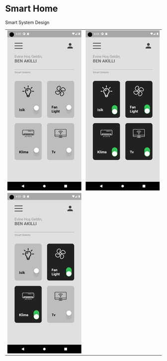 # Smart Home

Smart System Design


<table>
<tr><td><img src="https://github.com/Gizemkaragozlu/Smart_Home/blob/main/Screenshot_1671474215.png"/></td>
<td><img src="https://github.com/Gizemkaragozlu/Smart_Home/blob/main/Screenshot_1671474231.png"/></td></tr>
<tr><td><img src="https://github.com/Gizemkaragozlu/Smart_Home/blob/main/Screenshot_1671474238.png"/></td>
</table>
